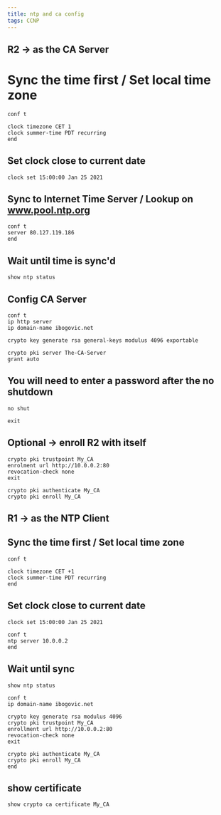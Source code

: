 ```yaml
---
title: ntp and ca config
tags: CCNP
---
```


## R2 → as the CA Server

# Sync the time first / Set local time zone

```
conf t

clock timezone CET 1
clock summer-time PDT recurring
end
```

## Set clock close to current date

```
clock set 15:00:00 Jan 25 2021
```

## Sync to Internet Time Server / Lookup on www.pool.ntp.org

```
conf t
server 80.127.119.186
end
```

## Wait until time is sync'd

```
show ntp status
```

## Config CA Server

```
conf t
ip http server
ip domain-name ibogovic.net

crypto key generate rsa general-keys modulus 4096 exportable

crypto pki server The-CA-Server
grant auto
```

## You will need to enter a password after the no shutdown

```
no shut

exit
```

## Optional → enroll R2 with itself

```
crypto pki trustpoint My_CA
enrolment url http://10.0.0.2:80
revocation-check none
exit

crypto pki authenticate My_CA
crypto pki enroll My_CA
```

## R1 → as the NTP Client  

## Sync the time first / Set local time zone

```
conf t

clock timezone CET +1
clock summer-time PDT recurring
end
```

## Set clock close to current date

```
clock set 15:00:00 Jan 25 2021

conf t
ntp server 10.0.0.2
end
```

## Wait until sync

```
show ntp status

conf t
ip domain-name ibogovic.net

crypto key generate rsa modulus 4096
crypto pki trustpoint My_CA
enrollment url http://10.0.0.2:80
revocation-check none
exit

crypto pki authenticate My_CA
crypto pki enroll My_CA
end
```

## show certificate

```
show crypto ca certificate My_CA
```
